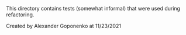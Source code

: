 This directory contains tests (somewhat informal) that were used during refactoring.

Created by Alexander Goponenko at 11/23/2021